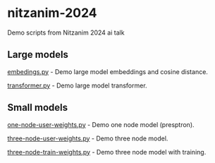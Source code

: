 # nitzanim-2024

Demo scripts from Nitzanim 2024 ai talk

## Large models

[embedings.py](embedings.py) - Demo large model embeddings and cosine distance.

[transformer.py](transformer.py) - Demo large model transformer.

## Small models

[one-node-user-weights.py](one-node-user-weights.py) - Demo one node model (presptron).

[three-node-user-weights.py](three-node-user-weights.py) - Demo three node model.

[three-node-train-weights.py](three-node-train-weights.py) - Demo three node model with training.

